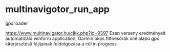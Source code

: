 # multinavigotor_run_app
 gpx loader
 
 https://www.multinavigator.hu/cikk.php?id=9397
 Ezen verseny eredményeit automatizáló winform application,
 Garmin okos fittnesórák xml alapú gpx kiterjesztésű fájljainak feldolgozása a cél
in progress

